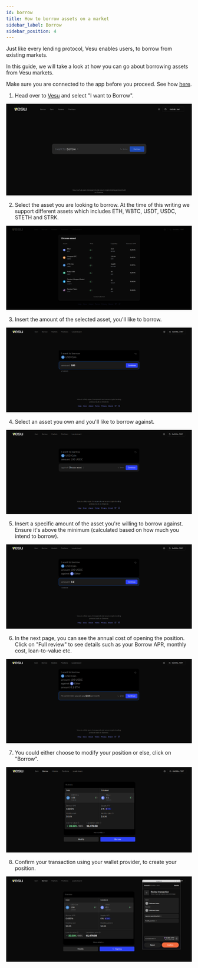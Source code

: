 ```yaml
---
id: borrow
title: How to borrow assets on a market
sidebar_label: Borrow
sidebar_position: 4
---
```


Just like every lending protocol, Vesu enables users, to borrow from existing markets.

In this guide, we will take a look at how you can go about borrowing assets from Vesu markets.

Make sure you are connected to the app before you proceed. See how [here](./connect.md).

1. Head over to [Vesu](https://vesu.com) and select "I want to Borrow".

![Vesu](images/borrow_1.png)

2. Select the asset you are looking to borrow. At the time of this writing we support different assets which includes ETH, WBTC, USDT, USDC, STETH and STRK.

![Select asset](images/borrow_2.png)

3. Insert the amount of the selected asset, you'll like to borrow.

![Insert amount](images/borrow_3.png)

4. Select an asset you own and you'll like to borrow against.

![Select asset](images/borrow_4.png)

5. Insert a specific amount of the asset you're willing to borrow against. Ensure it's above the minimum (calculated based on how much you intend to borrow).

![Insert amount](images/borrow_5.png)

6. In the next page, you can see the annual cost of opening the position. Click on "Full review" to see details such as your Borrow APR, monthly cost, loan-to-value etc.

![Insert amount](images/borrow_6.png)

7. You could either choose to modify your position or else, click on "Borrow".

![Review](images/borrow_7.png)

8. Confirm your transaction using your wallet provider, to create your position.

![Borrow](images/borrow_8.png)
